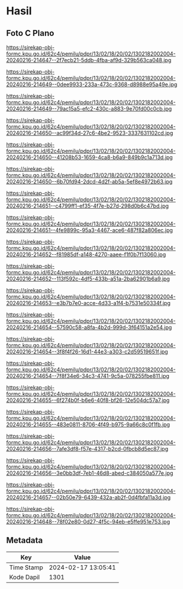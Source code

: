 # Hasil

## Foto C Plano

https://sirekap-obj-formc.kpu.go.id/62c4/pemilu/pdpr/13/02/18/20/02/1302182002004-20240216-214647--2f7ecb21-5ddb-4fba-af9d-329b563ca048.jpg

https://sirekap-obj-formc.kpu.go.id/62c4/pemilu/pdpr/13/02/18/20/02/1302182002004-20240216-214649--0dee9933-233a-473c-9368-d8988e95a49e.jpg

https://sirekap-obj-formc.kpu.go.id/62c4/pemilu/pdpr/13/02/18/20/02/1302182002004-20240216-214649--79ac15a5-efc2-430c-a883-9e70fd00c0cb.jpg

https://sirekap-obj-formc.kpu.go.id/62c4/pemilu/pdpr/13/02/18/20/02/1302182002004-20240216-214650--ac99f34d-27c6-4be2-9523-3337631102cd.jpg

https://sirekap-obj-formc.kpu.go.id/62c4/pemilu/pdpr/13/02/18/20/02/1302182002004-20240216-214650--41208b53-1659-4ca8-b6a9-849b9c1a713d.jpg

https://sirekap-obj-formc.kpu.go.id/62c4/pemilu/pdpr/13/02/18/20/02/1302182002004-20240216-214650--6b70fd94-2dcd-4d2f-ab5a-5ef8e4972b63.jpg

https://sirekap-obj-formc.kpu.go.id/62c4/pemilu/pdpr/13/02/18/20/02/1302182002004-20240216-214651--c4799ff1-ef35-4f7e-b27d-298d0b6c47bd.jpg

https://sirekap-obj-formc.kpu.go.id/62c4/pemilu/pdpr/13/02/18/20/02/1302182002004-20240216-214651--4fe9899c-95a3-4467-ace6-487f82a806ec.jpg

https://sirekap-obj-formc.kpu.go.id/62c4/pemilu/pdpr/13/02/18/20/02/1302182002004-20240216-214652--f81985df-a148-4270-aaee-f1f0b7f13060.jpg

https://sirekap-obj-formc.kpu.go.id/62c4/pemilu/pdpr/13/02/18/20/02/1302182002004-20240216-214652--113f592c-4df5-433b-a51a-2ba62901b6a9.jpg

https://sirekap-obj-formc.kpu.go.id/62c4/pemilu/pdpr/13/02/18/20/02/1302182002004-20240216-214653--e3b7b7e0-acce-4d33-a1f4-b7531e50334f.jpg

https://sirekap-obj-formc.kpu.go.id/62c4/pemilu/pdpr/13/02/18/20/02/1302182002004-20240216-214654--57590c58-a8fa-4b2d-999d-3f64151a2e54.jpg

https://sirekap-obj-formc.kpu.go.id/62c4/pemilu/pdpr/13/02/18/20/02/1302182002004-20240216-214654--3f8f4f26-16d1-44e3-a303-c2d59519651f.jpg

https://sirekap-obj-formc.kpu.go.id/62c4/pemilu/pdpr/13/02/18/20/02/1302182002004-20240216-214654--7f8f34e6-34c3-4741-9c5a-078255fbe811.jpg

https://sirekap-obj-formc.kpu.go.id/62c4/pemilu/pdpr/13/02/18/20/02/1302182002004-20240216-214655--6f274b0f-b6e6-40f8-bf26-12e504dc57a7.jpg

https://sirekap-obj-formc.kpu.go.id/62c4/pemilu/pdpr/13/02/18/20/02/1302182002004-20240216-214655--483e0811-8706-4f49-b975-9a66c8c0f1fb.jpg

https://sirekap-obj-formc.kpu.go.id/62c4/pemilu/pdpr/13/02/18/20/02/1302182002004-20240216-214656--7afe3df8-f57e-4317-b2cd-0fbcb8d5ec87.jpg

https://sirekap-obj-formc.kpu.go.id/62c4/pemilu/pdpr/13/02/18/20/02/1302182002004-20240216-214656--3e0bb3df-7eb1-46d8-abed-c384050a577e.jpg

https://sirekap-obj-formc.kpu.go.id/62c4/pemilu/pdpr/13/02/18/20/02/1302182002004-20240216-214657--02b50e79-6439-432a-ab2f-0d4fbfa11a3d.jpg

https://sirekap-obj-formc.kpu.go.id/62c4/pemilu/pdpr/13/02/18/20/02/1302182002004-20240216-214648--78f02e80-0d27-4f5c-94eb-e5ffe951e753.jpg


## Metadata

| Key        | Value               |
| ---------- | ------------------- |
| Time Stamp | 2024-02-17 13:05:41 |
| Kode Dapil | 1301                |



